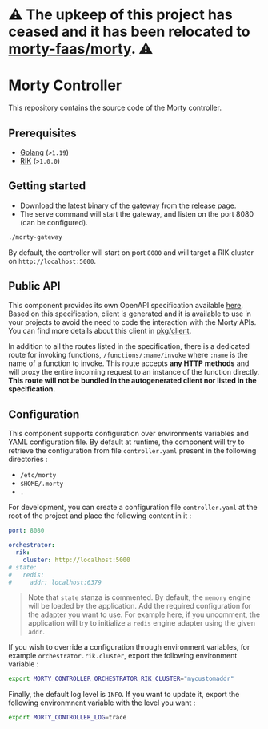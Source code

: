 # ⚠️ The upkeep of this project has ceased and it has been relocated to [morty-faas/morty](https://github.com/morty-faas/morty). ⚠️

# Morty Controller

This repository contains the source code of the Morty controller.

## Prerequisites

- [Golang](https://go.dev/doc/install) (`>1.19`)
- [RIK](https://github.com/rik-org/rik) (`>1.0.0`)

## Getting started

- Download the latest binary of the gateway from the
  [release page](https://github.com/morty-faas/controller/releases).
- The serve command will start the gateway, and listen on the port 8080 (can
  be configured).

```bash
./morty-gateway
```

By default, the controller will start on port `8080` and will target a RIK cluster on `http://localhost:5000`.

## Public API

This component provides its own OpenAPI specification available [here](./api/spec/openapi.yml). Based on this specification, client is generated and it is available to use in your projects to avoid the need to code the interaction with the Morty APIs. You can find more details about this client in [pkg/client](./pkg/client/).

In addition to all the routes listed in the specification, there is a dedicated route for invoking functions, `/functions/:name/invoke` where `:name` is the name of a function to invoke.
This route accepts **any HTTP methods** and will proxy the entire incoming request to an instance of the function directly. **This route will not be bundled in the autogenerated client nor listed in the specification.**

## Configuration

This component supports configuration over environments variables and YAML configuration file. By default at runtime, the component will try to retrieve the configuration from file `controller.yaml` present in the following directories :

- `/etc/morty`
- `$HOME/.morty`
- `.`

For development, you can create a configuration file `controller.yaml` at the root of the project and place the following content in it :

```yaml
port: 8080

orchestrator:
  rik:
    cluster: http://localhost:5000
# state:
#   redis:
#     addr: localhost:6379
```

> Note that `state` stanza is commented. By default, the `memory` engine will be loaded by the application. Add the required configuration for the adapter you want to use. For example here, if you uncomment, the application will try to initialize a `redis` engine adapter using the given `addr`.

If you wish to override a configuration through environment variables, for example `orchestrator.rik.cluster`, export the following environment variable :

```bash
export MORTY_CONTROLLER_ORCHESTRATOR_RIK_CLUSTER="mycustomaddr"
```

Finally, the default log level is `INFO`. If you want to update it, export the following environmnent variable with the level you want :

```bash
export MORTY_CONTROLLER_LOG=trace
```
